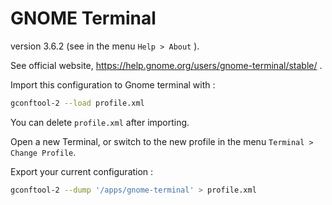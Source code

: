 # GNOME Terminal  

version 3.6.2 (see in the menu `Help > About` ).  

See official website, https://help.gnome.org/users/gnome-terminal/stable/ .

Import this configuration to Gnome terminal with :  

~~~bash
gconftool-2 --load profile.xml
~~~

You can delete `profile.xml` after importing.

Open a new Terminal, or switch to the new profile in the menu `Terminal > Change Profile`.

Export your current configuration :

~~~bash
gconftool-2 --dump '/apps/gnome-terminal' > profile.xml
~~~
